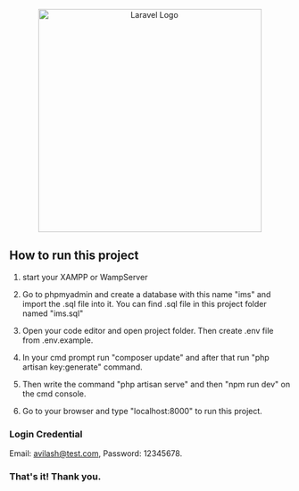 <p align="center"><a href="https://laravel.com" target="_blank"><img src="https://raw.githubusercontent.com/laravel/art/master/logo-lockup/5%20SVG/2%20CMYK/1%20Full%20Color/laravel-logolockup-cmyk-red.svg" width="400" alt="Laravel Logo"></a></p>

## How to run this project

1. start your XAMPP or WampServer

2. Go to phpmyadmin and create a database with this name "ims" and import the .sql file into it. 
   You can find .sql file in this project folder named "ims.sql"
   
4. Open your code editor and open project folder. Then create .env file from .env.example.

5. In your cmd prompt run "composer update" and after that run "php artisan key:generate" command.

6. Then write the command "php artisan serve" and then "npm run dev" on the cmd console.

7. Go to your browser and type "localhost:8000" to run this project.
   

### Login Credential

Email: avilash@test.com,
Password: 12345678.




### That's it! Thank you.


